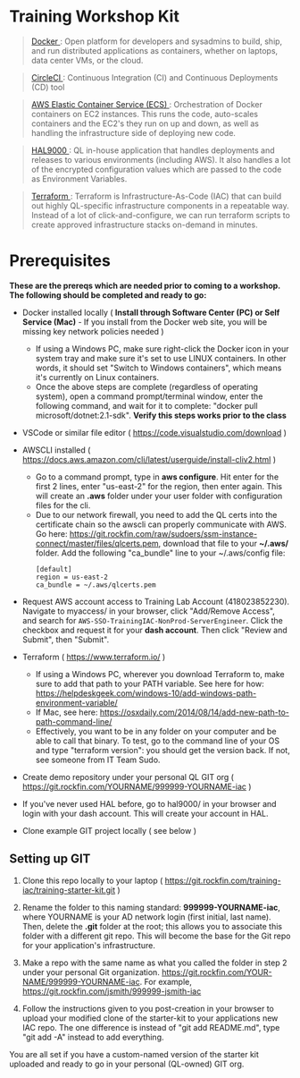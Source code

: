 # Training Workshop Kit

> [Docker ](Dockerfile) : Open platform for developers and sysadmins to build, ship, and run distributed applications as containers, whether on laptops, data center VMs, or the cloud.

> [CircleCI ](https://circleci.foc.zone/gh/Servicing/dolphin-api) : Continuous Integration (CI) and Continuous Deployments (CD) tool

> [AWS Elastic Container Service (ECS) ](https://aws.amazon.com/ecs/) : Orchestration of Docker containers on EC2 instances. This runs the code, auto-scales containers and the EC2's they run on up and down, as well as handling the infrastructure side of deploying new code.

> [HAL9000 ](https://hal9000/applications/933/status) : QL in-house application that handles deployments and releases to various environments (including AWS). It also handles a lot of the encrypted configuration values which are passed to the code as Environment Variables.

> [Terraform ](https://www.terraform.io/) : Terraform is Infrastructure-As-Code (IAC) that can build out highly QL-specific infrastructure components in a repeatable way. Instead of a lot of click-and-configure, we can run terraform scripts to create approved infrastructure stacks on-demand in minutes.

# Prerequisites

**These are the prereqs which are needed prior to coming to a workshop. The following should be completed and ready to go:**

- Docker installed locally ( **Install through Software Center (PC) or Self Service (Mac)** - If you install from the Docker web site, you will be missing key network policies needed )
    * If using a Windows PC, make sure right-click the Docker icon in your system tray and make sure it's set to use LINUX containers. In other words, it should set "Switch to Windows containers", which means it's currently on Linux containers.
    * Once the above steps are complete (regardless of operating system), open a command prompt/terminal window, enter the following command, and wait for it to complete: "docker pull microsoft/dotnet:2.1-sdk". **Verify this steps works prior to the class**
- VSCode or similar file editor ( https://code.visualstudio.com/download )
- AWSCLI installed ( https://docs.aws.amazon.com/cli/latest/userguide/install-cliv2.html )
    * Go to a command prompt, type in **aws configure**. Hit enter for the first 2 lines, enter "us-east-2" for the region, then enter again. This will create an **.aws** folder under your user folder with configuration files for the cli.
    * Due to our network firewall, you need to add the QL certs into the certificate chain so the awscli can properly communicate with AWS. Go here: https://git.rockfin.com/raw/sudoers/ssm-instance-connect/master/files/qlcerts.pem, download that file to your **~/.aws/** folder. Add the following "ca_bundle" line to your ~/.aws/config file:
        ```
        [default]
        region = us-east-2
        ca_bundle = ~/.aws/qlcerts.pem
        ```

- Request AWS account access to Training Lab Account (418023852230). Navigate to myaccess/ in your browser, click "Add/Remove Access", and search for `AWS-SSO-TrainingIAC-NonProd-ServerEngineer`. Click the checkbox and request it for your **dash account**. Then click "Review and Submit", then "Submit".
- Terraform ( https://www.terraform.io/ )
    * If using a Windows PC, wherever you download Terraform to, make sure to add that path to your PATH variable. See here for how: https://helpdeskgeek.com/windows-10/add-windows-path-environment-variable/
    * If Mac, see here: https://osxdaily.com/2014/08/14/add-new-path-to-path-command-line/
    * Effectively, you want to be in any folder on your computer and be able to call that binary. To test, go to the command line of your OS and type "terraform version": you should get the version back. If not, see someone from IT Team Sudo.
- Create demo repository under your personal QL GIT org ( https://git.rockfin.com/YOURNAME/999999-YOURNAME-iac )
- If you've never used HAL before, go to hal9000/ in your browser and login with your dash account. This will create your account in HAL.
- Clone example GIT project locally ( see below )

## Setting up GIT

1. Clone this repo locally to your laptop ( https://git.rockfin.com/training-iac/training-starter-kit.git )

2. Rename the folder to this naming standard: **999999-YOURNAME-iac**, where YOURNAME is your AD network login (first initial, last name). Then, delete the **.git** folder at the root; this allows you to associate this folder with a different git repo. This will become the base for the Git repo for your application's infrastructure.

3. Make a repo with the same name as what you called the folder in step 2 under your personal Git organization. https://git.rockfin.com/YOUR-NAME/999999-YOURNAME-iac. For example, https://git.rockfin.com/jsmith/999999-jsmith-iac

4. Follow the instructions given to you post-creation in your browser to upload your modified clone of the starter-kit to your applications new IAC repo. The one difference is instead of "git add README.md", type "git add -A" instead to add everything.

You are all set if you have a custom-named version of the starter kit uploaded and ready to go in your personal (QL-owned) GIT org.
